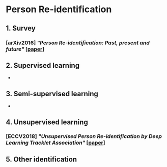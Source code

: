 # Person Re-identification

## 1. Survey

### [arXiv2016] *"Person Re-identification: Past, present and future"* [[paper](https://arxiv.org/abs/1610.02984)]

## 2. Supervised learning

-

## 3. Semi-supervised learning

-

## 4. Unsupervised learning

### [ECCV2018] *"Unsupervised Person Re-identification by Deep Learning Tracklet Association"* [[paper](https://arxiv.org/pdf/1809.02874.pdf)]



## 5. Other identification




